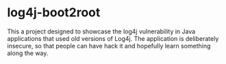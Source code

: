 # log4j-boot2root
This a project designed to showcase the log4j vulnerability in Java applications that used old versions of Log4j.
The application is deliberately insecure, so that people can have hack it and hopefully learn something along the way.
